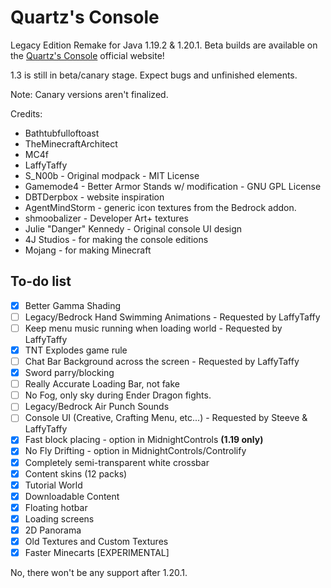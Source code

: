 # Quartz's Console
Legacy Edition Remake for Java 1.19.2 & 1.20.1.
Beta builds are available on the [Quartz's Console](https://quartzsconsole.novassite.net) official website!

1.3 is still in beta/canary stage.  Expect bugs and unfinished elements.

Note: Canary versions aren't finalized.

Credits:
- Bathtubfulloftoast
- TheMinecraftArchitect
- MC4f
- LaffyTaffy
- S_N00b - Original modpack - MIT License
- Gamemode4 - Better Armor Stands w/ modification - GNU GPL License
- DBTDerpbox - website inspiration
- AgentMindStorm - generic icon textures from the Bedrock addon.
- shmoobalizer - Developer Art+ textures
- Julie "Danger" Kennedy - Original console UI design
- 4J Studios - for making the console editions
- Mojang - for making Minecraft


## To-do list
- [X] Better Gamma Shading
- [ ] Legacy/Bedrock Hand Swimming Animations - Requested by LaffyTaffy
- [ ] Keep menu music running when loading world - Requested by LaffyTaffy
- [X] TNT Explodes game rule
- [ ] Chat Bar Background across the screen - Requested by LaffyTaffy
- [X] Sword parry/blocking
- [ ] Really Accurate Loading Bar, not fake
- [ ] No Fog, only sky during Ender Dragon fights.
- [ ] Legacy/Bedrock Air Punch Sounds
- [ ] Console UI (Creative, Crafting Menu, etc...) - Requested by Steeve & LaffyTaffy
- [X] Fast block placing - option in MidnightControls **(1.19 only)**
- [X] No Fly Drifting - option in MidnightControls/Controlify
- [X] Completely semi-transparent white crossbar
- [X] Content skins (12 packs)
- [X] Tutorial World
- [X] Downloadable Content
- [X] Floating hotbar
- [X] Loading screens
- [X] 2D Panorama
- [X] Old Textures and Custom Textures
- [X] Faster Minecarts [EXPERIMENTAL]

No, there won't be any support after 1.20.1.
